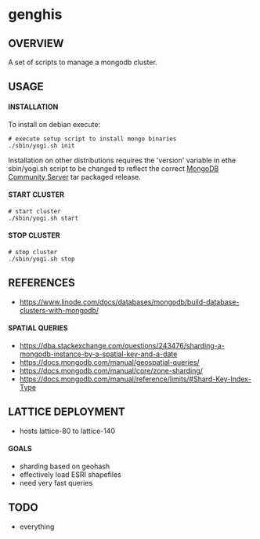 # genghis
## OVERVIEW
A set of scripts to manage a mongodb cluster.

## USAGE
#### INSTALLATION
To install on debian execute:

    # execute setup script to install mongo binaries
    ./sbin/yogi.sh init

Installation on other distributions requires the 'version' variable in ethe sbin/yogi.sh script to be changed to reflect the correct [MongoDB Community Server](https://www.mongodb.com/try/download/community) tar packaged release.
#### START CLUSTER
    # start cluster
    ./sbin/yogi.sh start
#### STOP CLUSTER
    # stop cluster
    ./sbin/yogi.sh stop

## REFERENCES
- https://www.linode.com/docs/databases/mongodb/build-database-clusters-with-mongodb/
#### SPATIAL QUERIES
- https://dba.stackexchange.com/questions/243476/sharding-a-mongodb-instance-by-a-spatial-key-and-a-date
- https://docs.mongodb.com/manual/geospatial-queries/
- https://docs.mongodb.com/manual/core/zone-sharding/
- https://docs.mongodb.com/manual/reference/limits/#Shard-Key-Index-Type

## LATTICE DEPLOYMENT
- hosts lattice-80 to lattice-140
#### GOALS
- sharding based on geohash
- effectively load ESRI shapefiles
- need very fast queries

## TODO
- everything
